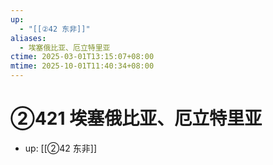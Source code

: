 ```yaml
---
up:
  - "[[②42 东非]]"
aliases:
  - 埃塞俄比亚、厄立特里亚
ctime: 2025-03-01T13:15:07+08:00
mtime: 2025-10-01T11:40:34+08:00
---
```


# ②421 埃塞俄比亚、厄立特里亚

- up: [[②42 东非]]
